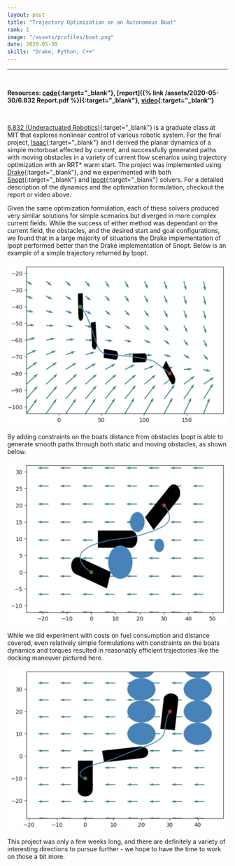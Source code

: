 ```yaml
---
layout: post
title: "Trajectory Optimization on an Autonomous Boat"
rank: 1
image: "/assets/profiles/boat.png"
date: 2020-05-30
skills: "Drake, Python, C++"
---
```


___

<p>&nbsp;</p>

**Resources: [code](https://github.com/echen9898/docking){:target="_blank"}, [report]({% link /assets/2020-05-30/6.832 Report.pdf %}){:target="_blank"}, [video](https://www.youtube.com/watch?v=8AD0oO6Yoag){:target="_blank"}**

<p>&nbsp;</p>

[6.832 (Underactuated Robotics)](http://underactuated.csail.mit.edu/Spring2020/index.html){:target="_blank"} is a graduate class at MIT that explores nonlinear control of various robotic system. For the final project, [Isaac](http://www.isaacperper.com/){:target="_blank"} and I derived the planar dynamics of a simple motorboat affected by current, and successfully generated paths with moving obstacles in a variety of current flow scenarios using trajectory optimization with an RRT* warm start. The project was implemented using [Drake](https://drake.mit.edu/){:target="_blank"}, and we experimented with both [Snopt](https://ccom.ucsd.edu/~optimizers/solvers/snopt/){:target="_blank"} and [Ipopt](https://github.com/coin-or/Ipopt){:target="_blank"} solvers. For a detailed description of the dynamics and the optimization formulation, checkout the report or video above.

Given the same optimization formulation, each of these solvers produced very similar solutions for simple scenarios but diverged in more complex current fields. While the success of either method was dependant on the current field, the obstacles, and the desired start and goal configurations, we found that in a large majority of situations the Drake implementation of Ipopt performed better than the Drake implementation of Snopt. Below is an example of a simple trajectory returned by Ipopt.

<img src="/assets/2020-05-30/whirlpool.png" alt="Whirlpool trajectory" class="center blog_post_body"> 

By adding constraints on the boats distance from obstacles Ipopt is able to generate smooth paths through both static and moving obstacles, as shown below.

<img src="/assets/2020-05-30/obstacles.png" alt="Trajectory with obstacles" class="center blog_post_body">

While we did experiment with costs on fuel consumption and distance covered, even relatively simple formulations with constraints on the boats dynamics and torques resulted in reasonably efficient trajectories like the docking maneuver pictured here.

<img src="/assets/2020-05-30/docking.png" alt="Docking maneuver" class="center blog_post_body">

This project was only a few weeks long, and there are definitely a variety of interesting directions to pursue further - we hope to have the time to work on those a bit more.